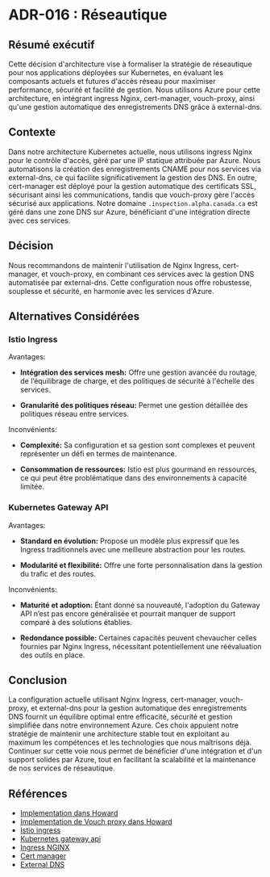 # ADR-016 : Réseautique

## Résumé exécutif

Cette décision d'architecture vise à formaliser la stratégie de réseautique pour
nos applications déployées sur Kubernetes, en évaluant les composants actuels et
futures d'accès réseau pour maximiser performance, sécurité et facilité de
gestion. Nous utilisons Azure pour cette architecture, en intégrant ingress
Nginx, cert-manager, vouch-proxy, ainsi qu'une gestion automatique des
enregistrements DNS grâce à external-dns.

## Contexte

Dans notre architecture Kubernetes actuelle, nous utilisons ingress Nginx pour
le contrôle d'accès, géré par une IP statique attribuée par Azure.
Nous automatisons la création des enregistrements CNAME pour nos services
via external-dns, ce qui facilite significativement la gestion des DNS.
En outre, cert-manager est déployé pour la gestion automatique des certificats
SSL, sécurisant ainsi les communications, tandis que vouch-proxy gère l'accès
sécurisé aux applications. Notre domaine `.inspection.alpha.canada.ca` est géré
dans une zone DNS sur Azure, bénéficiant d'une intégration directe
avec ces services.

## Décision

Nous recommandons de maintenir l'utilisation de Nginx Ingress, cert-manager,
et vouch-proxy, en combinant ces services avec la gestion DNS automatisée
par external-dns. Cette configuration nous offre robustesse,
souplesse et sécurité, en harmonie avec les services d'Azure.

## Alternatives Considérées

### Istio Ingress

Avantages:

- **Intégration des services mesh:** Offre une gestion avancée du routage,
de l’équilibrage de charge, et des politiques de sécurité à l'échelle des
services.

- **Granularité des politiques réseau:** Permet une gestion détaillée des
politiques réseau entre services.

Inconvénients:

- **Complexité:** Sa configuration et sa gestion sont complexes et peuvent
représenter un défi en termes de maintenance.

- **Consommation de ressources:** Istio est plus gourmand en ressources, ce
qui peut être problématique dans des environnements à capacité limitée.

### Kubernetes Gateway API

Avantages:

- **Standard en évolution:** Propose un modèle plus expressif que les Ingress
traditionnels avec une meilleure abstraction pour les routes.

- **Modularité et flexibilité:** Offre une forte personnalisation dans la
gestion du trafic et des routes.

Inconvénients:

- **Maturité et adoption:** Étant donné sa nouveauté, l'adoption du Gateway API
n’est pas encore généralisée et pourrait manquer de support comparé
à des solutions établies.

- **Redondance possible:** Certaines capacités peuvent chevaucher celles
fournies par Nginx Ingress, nécessitant potentiellement une réévaluation
des outils en place.

## Conclusion

La configuration actuelle utilisant Nginx Ingress, cert-manager, vouch-proxy,
et external-dns pour la gestion automatique des enregistrements DNS fournit
un équilibre optimal entre efficacité, sécurité et gestion simplifiée dans notre
environnement Azure. Ces choix appuient notre stratégie de maintenir une
architecture stable tout en exploitant au maximum les compétences et les
technologies que nous maîtrisons déjà. Continuer sur cette voie nous permet
de bénéficier d'une intégration et d'un support solides par Azure, tout en
facilitant la scalabilité et la maintenance de nos services de réseautique.

## Références

- [Implementation dans Howard](../networking.md)
- [Implementation de Vouch proxy dans Howard](../auth-workflow.md)
- [Istio ingress](
https://istio.io/latest/docs/tasks/traffic-management/ingress/)
- [Kubernetes gateway api](https://gateway-api.sigs.k8s.io/)
- [Ingress NGINX](https://docs.nginx.com/nginx-ingress-controller/)
- [Cert manager](https://cert-manager.io/)
- [External DNS](https://github.com/kubernetes-sigs/external-dns)
